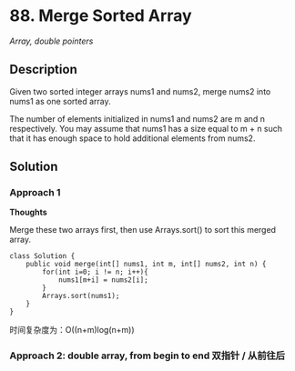 # 88. Merge Sorted Array

*Array, double pointers*

## Description

Given two sorted integer arrays nums1 and nums2, merge nums2 into nums1 as one sorted array.

The number of elements initialized in nums1 and nums2 are m and n respectively. You may assume that nums1 has a size equal to m + n such that it has enough space to hold additional elements from nums2.

## Solution

### Approach 1 

**Thoughts**

Merge these two arrays first, then use Arrays.sort() to sort this merged array.

```
class Solution {
    public void merge(int[] nums1, int m, int[] nums2, int n) {
        for(int i=0; i != n; i++){
            nums1[m+i] = nums2[i]; 
        }
        Arrays.sort(nums1);
    }
}
```

时间复杂度为：O((n+m)log(n+m))

### Approach 2: double array, from begin to end 双指针 / 从前往后


```

```









